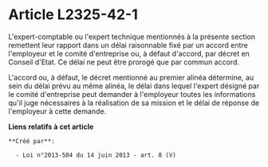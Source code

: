 # Article L2325-42-1

L'expert-comptable ou l'expert technique mentionnés à la présente section remettent leur rapport dans un délai raisonnable
fixé par un accord entre l'employeur et le comité d'entreprise ou, à défaut d'accord, par décret en Conseil d'Etat. Ce délai
ne peut être prorogé que par commun accord.

L'accord ou, à défaut, le décret mentionné au premier alinéa détermine, au sein du délai prévu au même alinéa, le délai dans
lequel l'expert désigné par le comité d'entreprise peut demander à l'employeur toutes les informations qu'il juge nécessaires
à la réalisation de sa mission et le délai de réponse de l'employeur à cette demande.

**Liens relatifs à cet article**

	**Créé par**:

	  - Loi n°2013-504 du 14 juin 2013 - art. 8 (V)
